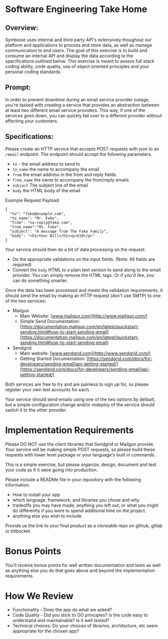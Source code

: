 # Software Engineering Take Home

## Overview:

Symbiose uses internal and third party API's extensively thoughout our platform and applications to process and store
data, as well as manage communication to end users. The goal of this exercise is to build and consume an internal API
and display the data according to the specifications outlined below. This exercise is meant to assess full stack coding
ability, code quality, use of object oriented principles and your personal coding standards.

## Prompt:

In order to prevent downtime during an email service provider outage, you're tasked with creating a service that
provides an abstraction between at least two different email service providers. This way, if one of the services goes
down, you can quickly fail over to a different provider without affecting your customers.

## Specifications:

Please create an HTTP service that accepts POST requests with json to an `/email` endpoint. The endpoint should accept
the following parameters.

- `to` - the email address to send to
- `to_name` the name to accompany the email
- `from` the email address in the from and reply fields
- `from_name` the name to accompany the from/reply emails
- `subject` The subject line of the email
- `body` the HTML body of the email

Example Request Payload:

```
{
  "to": "fake@example.com",
  "to_name": "Mr. Fake",
  "from": "no-reply@fake.com",
  "from_name":"Ms. Fake",
  "subject": "A message from The Fake Family",
  "body": "<h1>Your Bill</h1><p>$10</p>"
}

```

Your service should then do a bit of data processing on the request:

- Do the appropriate validations on the input fields. (Note: All fields are required)
- Convert the `body` HTML to a plain text version to send along to the email provider. You can simply remove the HTML
  tags. Or if you'd like, you can do something smarter.

Once the data has been processed and meets the validation requirements, it should send the email by making an HTTP
request (don't use SMTP) to one of the two services:

- Mailgun
    - Main Website: [www.mailgun.com](http://www.mailgun.com/)
    - Simple Send
      Documentation: [https://documentation.mailgun.com/en/latest/quickstart-sending.html#how-to-start-sending-email](https://documentation.mailgun.com/en/latest/quickstart-sending.html#how-to-start-sending-email)
- Sendgrid
    - Main website: [www.sendgrid.com](http://www.sendgrid.com/)
    - Getting Started
      Documentation: [https://sendgrid.com/docs/for-developers/sending-email/api-getting-started/](https://sendgrid.com/docs/for-developers/sending-email/api-getting-started/)

Both services are free to try and are painless to sign up for, so please register your own test accounts for each.

Your service should send emails using one of the two options by default, but a simple configuration change and/or
redeploy of the service should switch it to the other provider.

# Implementation Requirements

Please DO NOT use the client libraries that Sendgrid or Mailgun provide. Your service will be making simple POST
requests, so please build these requests with lower level package or your language's built in commands.

This is a simple exercise, but please organize, design, document and test your code as if it were going into production.

Please include a READMe file in your repository with the following information.

- How to install your app
- which language, framework, and libraries you chose and why
- tradeoffs you may have made, anything you left out, or what you might do differently if you were to spend additional
  time on the project.
- anything else you wish to include.

Provide us the link to your final product as a cloneable repo on github, gitlab or bitbucket.

# Bonus Points

You'll receive bonus points for well written documentation and tests as well as anything else you do that goes above and
beyond the implementation requirements.

# How We Review

- Functionality - Does the app do what we asked?
- Code Quality - Did you stick to OO principles? Is the code easy to understand and maintainable? Is it well tested?
- Technical choices: Do your choices of libraries, architecture, etc seem appropriate for the chosen app?